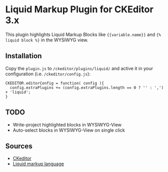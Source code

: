 # Liquid Markup Plugin for CKEditor 3.x

This plugin highlights Liquid Markup Blocks like `{{variable.name}}` and `{% liquid block %}` in the WYSIWYG view.

## Installation

Copy the `plugin.js` to `/ckeditor/plugins/liquid/` and active it in your configuration (i.e. `/ckeditor/config.js`):

    CKEDITOR.editorConfig = function( config ){
      config.extraPlugins += (config.extraPlugins.length == 0 ? '' : ',') + 'liquid';
    }

## TODO

* Write-project highlighted blocks in WYSIWYG-View
* Auto-select blocks in WYSIWYG-View on single click

## Sources

* [CKeditor](http://ckeditor.com/)
* [Liquid markup language](http://github.com/tobi/liquid)